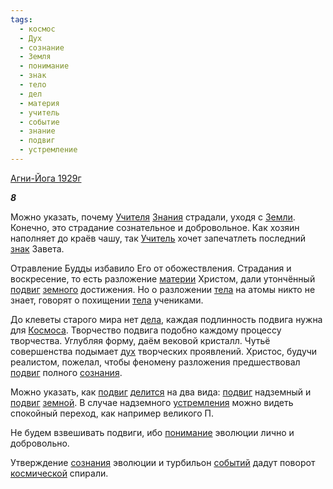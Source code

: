 ```yaml
---
tags:
  - космос
  - Дух
  - сознание
  - Земля
  - понимание
  - знак
  - тело
  - дел
  - материя
  - учитель
  - событие
  - знание
  - подвиг
  - устремление
---
```

[Агни-Йога 1929г](https://127.0.0.1:4002/agni/1929)

___8___

Можно указать, почему [Учителя](../../../tags/#учитель) [Знания](../../../tags/#[знание](../../../tags/#знание)) страдали, уходя с [Земли](../../../tags/#Земля). Конечно, это страдание сознательное и добровольное. Как хозяин наполняет до краёв чашу, так [Учитель](../../../tags/#учитель) хочет запечатлеть последний [знак](../../../tags/#знак) Завета.   

Отравление Будды избавило Его от обожествления. Страдания и воскресение, то есть разложение [материи](../../../tags/#материя) Христом, дали утончённый [подвиг](../../../tags/#подвиг) [земного](../../../tags/#Земля) достижения. Но о разложении [тела](../../../tags/#тело) на атомы никто не знает, говорят о похищении [тела](../../../tags/#тело) учениками.   

До клеветы старого мира нет [дела](../../../tags/#дел), каждая подлинность подвига нужна для [Космоса](../../../tags/#космос). Творчество подвига подобно каждому процессу творчества. Углубляя форму, даём вековой кристалл. Чутьё совершенства подымает [дух](../../../tags/#Дух) творческих проявлений. Христос, будучи реалистом, пожелал, чтобы феномену разложения предшествовал [подвиг](../../../tags/#подвиг) полного [сознания](../../../tags/#сознание).   

Можно указать, как [подвиг](../../../tags/#подвиг) [делится](../../../tags/#дел) на два вида: [подвиг](../../../tags/#подвиг) надземный и [подвиг](../../../tags/#подвиг) [земной](../../../tags/#Земля). В случае надземного [устремления](../../../tags/#устремление) можно видеть спокойный переход, как например великого П.   

Не будем взвешивать подвиги, ибо [понимание](../../../tags/#понимание) эволюции лично и добровольно.   

Утверждение [сознания](../../../tags/#сознание) эволюции и турбильон [событий](../../../tags/#событие) дадут поворот [космической](../../../tags/#космос) спирали.